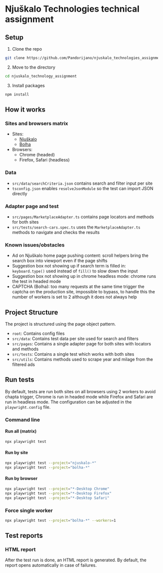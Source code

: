 # Njuškalo Technologies technical assignment

## Setup

1. Clone the repo

```sh
git clone https://github.com/Pandorijano/njuskalo_technologies_assignment.git
```

2. Move to the directory

```sh
cd njuskalo_technology_assignment
```

3. Install packages

```sh
npm install
```

## How it works

### Sites and browsers matrix 
 - Sites: 
    - [Njuškalo](https://www.njuskalo.hr)
    - [Bolha](https://www.bolha.com)
 - Browsers: 
    - Chrome (headed)
    - Firefox, Safari (headless)

### Data 
 - `src/data/searchCriteria.json` contains search and filter input per site
 - `tsconfig.json` enables `resolveJsonModule` so the test can import JSON directly

 ### Adapter page and test
 - `src/pages/MarketplaceAdapter.ts` contains page locators and methods for both sites
 - `src/tests/search-cars.spec.ts` uses the `MarketplaceAdapter.ts` methods to navigate and checks the results 

 ### Known issues/obstacles
 - Ad on Njuškalo home page pushing content: scroll helpers bring the search box into viewport even if the page shifts
 - Suggestion box not showing up if search term is filled in: `keyboard.type()` used instead of `fill()` to slow down the input
 - Suggestion box not showing up in chrome headless mode: chrome runs the test in headed mode
 - CAPTCHA (Bolha): too many requests at the same time trigger the captcha on the production site, impossible to bypass, to handle this the number of workers is set to 2 although it does not always help


## Project Structure

The project is structured using the page object pattern.

- `root`: Contains config files
- `src/data`: Contains test data per site used for search and filters
- `src/pages`: Contains a single adapter page for both sites with locators and methods
- `src/tests`: Contains a single test which works with both sites
- `src/utils`: Contains methods used to scrape year and milage from the filtered ads 

## Run tests

By default, tests are run both sites on all browsers using 2 workers to avoid chapta trigger, Chrome is run in headed mode while Firefox and Safari are run in headless mode.
The configuration can be adjusted in the `playwright.config` file.

### Command line

#### Run all (matrix)

```sh
npx playwright test
```

#### Run by site

```sh
npx playwright test --project="njuskalo-*"
npx playwright test --project="bolha-*"
```

#### Run by browser

```sh
npx playwright test --project="*-Desktop Chrome"
npx playwright test --project="*-Desktop Firefox"
npx playwright test --project="*-Desktop Safari"
```

### Force single worker

```sh
npx playwright test --project="bolha-*" --workers=1
```


## Test reports

### HTML report

After the test run is done, an HTML report is generated.
By default, the report opens automatically in case of failures.
